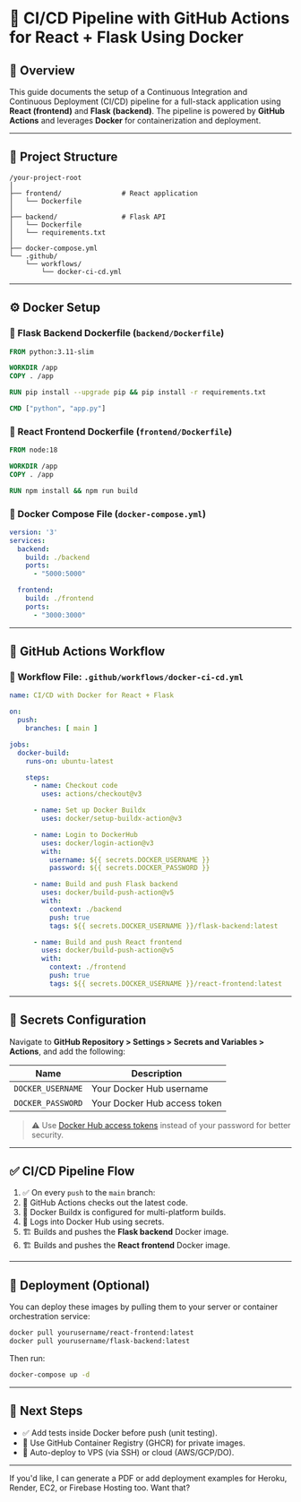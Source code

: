 # 🚀 CI/CD Pipeline with GitHub Actions for React + Flask Using Docker

## 📘 Overview

This guide documents the setup of a Continuous Integration and Continuous Deployment (CI/CD) pipeline for a full-stack application using **React (frontend)** and **Flask (backend)**. The pipeline is powered by **GitHub Actions** and leverages **Docker** for containerization and deployment.

---

## 📁 Project Structure

```
/your-project-root
│
├── frontend/               # React application
│   └── Dockerfile
│
├── backend/                # Flask API
│   └── Dockerfile
│   └── requirements.txt
│
├── docker-compose.yml
└── .github/
    └── workflows/
        └── docker-ci-cd.yml
```

---

## ⚙️ Docker Setup

### 🔹 Flask Backend Dockerfile (`backend/Dockerfile`)

```dockerfile
FROM python:3.11-slim

WORKDIR /app
COPY . /app

RUN pip install --upgrade pip && pip install -r requirements.txt

CMD ["python", "app.py"]
```

### 🔹 React Frontend Dockerfile (`frontend/Dockerfile`)

```dockerfile
FROM node:18

WORKDIR /app
COPY . /app

RUN npm install && npm run build
```

### 🔹 Docker Compose File (`docker-compose.yml`)

```yaml
version: '3'
services:
  backend:
    build: ./backend
    ports:
      - "5000:5000"

  frontend:
    build: ./frontend
    ports:
      - "3000:3000"
```

---

## 🤖 GitHub Actions Workflow

### 📄 Workflow File: `.github/workflows/docker-ci-cd.yml`

```yaml
name: CI/CD with Docker for React + Flask

on:
  push:
    branches: [ main ]

jobs:
  docker-build:
    runs-on: ubuntu-latest

    steps:
      - name: Checkout code
        uses: actions/checkout@v3

      - name: Set up Docker Buildx
        uses: docker/setup-buildx-action@v3

      - name: Login to DockerHub
        uses: docker/login-action@v3
        with:
          username: ${{ secrets.DOCKER_USERNAME }}
          password: ${{ secrets.DOCKER_PASSWORD }}

      - name: Build and push Flask backend
        uses: docker/build-push-action@v5
        with:
          context: ./backend
          push: true
          tags: ${{ secrets.DOCKER_USERNAME }}/flask-backend:latest

      - name: Build and push React frontend
        uses: docker/build-push-action@v5
        with:
          context: ./frontend
          push: true
          tags: ${{ secrets.DOCKER_USERNAME }}/react-frontend:latest
```

---

## 🔐 Secrets Configuration

Navigate to **GitHub Repository > Settings > Secrets and Variables > Actions**, and add the following:

| Name             | Description                  |
|------------------|------------------------------|
| `DOCKER_USERNAME` | Your Docker Hub username     |
| `DOCKER_PASSWORD` | Your Docker Hub access token |

> ⚠️ Use [Docker Hub access tokens](https://hub.docker.com/settings/security) instead of your password for better security.

---

## ✅ CI/CD Pipeline Flow

1. ✅ On every `push` to the `main` branch:
2. 🔄 GitHub Actions checks out the latest code.
3. 🐳 Docker Buildx is configured for multi-platform builds.
4. 🔐 Logs into Docker Hub using secrets.
5. 🏗 Builds and pushes the **Flask backend** Docker image.
6. 🏗 Builds and pushes the **React frontend** Docker image.

---

## 🚀 Deployment (Optional)

You can deploy these images by pulling them to your server or container orchestration service:

```bash
docker pull yourusername/react-frontend:latest
docker pull yourusername/flask-backend:latest
```

Then run:

```bash
docker-compose up -d
```

---

## 📌 Next Steps

- ✅ Add tests inside Docker before push (unit testing).
- 🔐 Use GitHub Container Registry (GHCR) for private images.
- 🚀 Auto-deploy to VPS (via SSH) or cloud (AWS/GCP/DO).

---

If you'd like, I can generate a PDF or add deployment examples for Heroku, Render, EC2, or Firebase Hosting too. Want that?